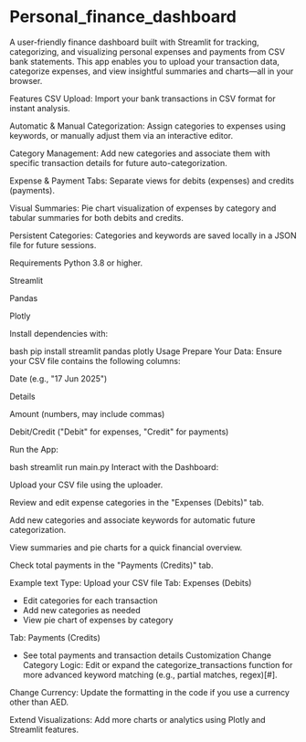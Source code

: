 # Personal_finance_dashboard
A user-friendly finance dashboard built with Streamlit for tracking, categorizing, and visualizing personal expenses and payments from CSV bank statements. This app enables you to upload your transaction data, categorize expenses, and view insightful summaries and charts—all in your browser.

Features
CSV Upload: Import your bank transactions in CSV format for instant analysis.

Automatic & Manual Categorization: Assign categories to expenses using keywords, or manually adjust them via an interactive editor.

Category Management: Add new categories and associate them with specific transaction details for future auto-categorization.

Expense & Payment Tabs: Separate views for debits (expenses) and credits (payments).

Visual Summaries: Pie chart visualization of expenses by category and tabular summaries for both debits and credits.

Persistent Categories: Categories and keywords are saved locally in a JSON file for future sessions.

Requirements
Python 3.8 or higher.

Streamlit

Pandas

Plotly

Install dependencies with:

bash
pip install streamlit pandas plotly
Usage
Prepare Your Data:
Ensure your CSV file contains the following columns:

Date (e.g., "17 Jun 2025")

Details

Amount (numbers, may include commas)

Debit/Credit ("Debit" for expenses, "Credit" for payments)

Run the App:

bash
streamlit run main.py
Interact with the Dashboard:

Upload your CSV file using the uploader.

Review and edit expense categories in the "Expenses (Debits)" tab.

Add new categories and associate keywords for automatic future categorization.

View summaries and pie charts for a quick financial overview.

Check total payments in the "Payments (Credits)" tab.

Example
text
Type: Upload your CSV file
Tab: Expenses (Debits)
- Edit categories for each transaction
- Add new categories as needed
- View pie chart of expenses by category

Tab: Payments (Credits)
- See total payments and transaction details
Customization
Change Category Logic:
Edit or expand the categorize_transactions function for more advanced keyword matching (e.g., partial matches, regex)[#].

Change Currency:
Update the formatting in the code if you use a currency other than AED.

Extend Visualizations:
Add more charts or analytics using Plotly and Streamlit features.

